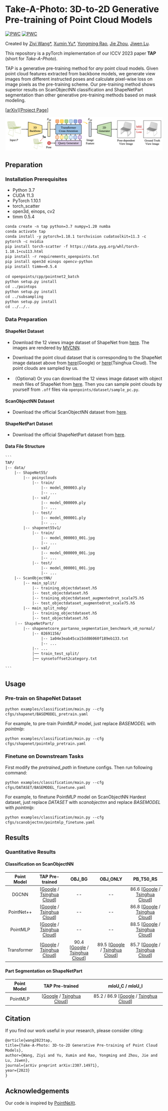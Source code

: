 # Take-A-Photo: 3D-to-2D Generative Pre-training of Point Cloud Models

[![PWC](https://img.shields.io/endpoint.svg?url=https://paperswithcode.com/badge/take-a-photo-3d-to-2d-generative-pre-training/3d-point-cloud-classification-on-scanobjectnn)](https://paperswithcode.com/sota/3d-point-cloud-classification-on-scanobjectnn?p=take-a-photo-3d-to-2d-generative-pre-training)
[![PWC](https://img.shields.io/endpoint.svg?url=https://paperswithcode.com/badge/take-a-photo-3d-to-2d-generative-pre-training/3d-part-segmentation-on-shapenet-part)](https://paperswithcode.com/sota/3d-part-segmentation-on-shapenet-part?p=take-a-photo-3d-to-2d-generative-pre-training)

Created by [Ziyi Wang*](https://wangzy22.github.io/), [Xumin Yu*](https://yuxumin.github.io/), [Yongming Rao](https://raoyongming.github.io/), [Jie Zhou](https://scholar.google.com/citations?user=6a79aPwAAAAJ&hl=en&authuser=1), [Jiwen Lu](https://scholar.google.com/citations?user=TN8uDQoAAAAJ&hl=zh-CN).


This repository is a pyTorch implementation of our ICCV 2023 paper **TAP** (short for *Take-A-Photo*).

TAP is a generative pre-training method for *any* point cloud models. Given point cloud features extracted from backbone models, we generate view images from different instructed poses and calculate pixel-wise loss on image pixels as the pre-training scheme. Our pre-training method shows superior results on ScanObjectNN classification and ShapeNetPart segmentation than other generative pre-training methods based on mask modeling.

[[arXiv](https://arxiv.org/abs/2307.14971)][[Project Page](https://tap.ivg-research.xyz)]

![intro](fig/tap.png)


## Preparation

### Installation Prerequisites

- Python 3.7
- CUDA 11.3
- PyTorch 1.10.1
- torch_scatter
- open3d, einops, cv2
- timm 0.5.4

```
conda create -n tap python=3.7 numpy=1.20 numba
conda activate tap
conda install -y pytorch=1.10.1 torchvision cudatoolkit=11.3 -c pytorch -c nvidia
pip install torch-scatter -f https://data.pyg.org/whl/torch-1.10.1+cu113.html
pip install -r requirements_openpoints.txt
pip install open3d einops opencv-python
pip install timm==0.5.4

cd openpoints/cpp/pointnet2_batch
python setup.py install
cd ../pointops
python setup.py install
cd ../subsampling
python setup.py install
cd ../../..
```

### Data Preparation

#### ShapeNet Dataset
- Download the 12 views image dataset of ShapeNet from [here]([http://maxwell.cs.umass.edu/mvcnn-data/shapenet55v1.tar](https://cloud.tsinghua.edu.cn/f/dd9ef45fb00e427eae23/?dl=1)). The images are rendered by [MVCNN](https://github.com/suhangpro/mvcnn).

- Download the point cloud dataset that is corresponding to the ShapeNet image dataset above from [here](https://drive.google.com/file/d/1AFFHfAzpeNygphBgMP7uljwmBu8gPQT2/view?usp=share_link)(Google) or [here](https://cloud.tsinghua.edu.cn/f/610fb0228eca4035bd83/?dl=1)(Tsinghua Cloud). The point clouds are sampled by us. 

- （Optional) Or you can download the 12 views image dataset with object mesh files of ShapeNet from [here](http://maxwell.cs.umass.edu/mvcnn-data/shapenet55v1png.tar). Then you can sample point clouds by yourself from `.off` files via `openpoints/dataset/sample_pc.py`.

#### ScanObjectNN Dataset
- Download the official ScanObjectNN dataset from [here](http://103.24.77.34/scanobjectnn).

#### ShapeNetPart Dataset
- Download the official ShapeNetPart dataset from [here](https://shapenet.cs.stanford.edu/media/shapenetcore_partanno_segmentation_benchmark_v0_normal.zip).


#### Data File Structure
    ```
    TAP/
    |-- data/
        |-- ShapeNet55/
            |-- poinyclouds
                |-- train/
                    |-- model_000003.ply
                    |-- ...
                |-- val/
                    |-- model_000009.ply
                    |-- ...
                |-- test/
                    |-- model_000001.ply
                    |-- ...
            |-- shapenet55v1/
                |-- train/
                    |-- model_000003_001.jpg
                    |-- ...
                |-- val/
                    |-- model_000009_001.jpg
                    |-- ...
                |-- test/
                    |-- model_000001_001.jpg
                    |-- ...
        |-- ScanObjectNN/
            |-- main_split/
                |-- training_objectdataset.h5
                |-- test_objectdataset.h5
                |-- training_objectdataset_augmentedrot_scale75.h5
                |-- test_objectdataset_augmentedrot_scale75.h5
            |-- main_split_nobg/
                |-- training_objectdataset.h5
                |-- test_objectdataset.h5
        ｜-- ShapeNetPart/
            |-- shapenetcore_partanno_segmentation_benchmark_v0_normal/
                |-- 02691156/
                    |-- 1a04e3eab45ca15dd86060f189eb133.txt
                    |-- ...
                |-- ...
                │── train_test_split/
                │── synsetoffset2category.txt

    ```

## Usage

### Pre-train on ShapeNet Dataset

```
python examples/classification/main.py --cfg cfgs/shapenet/BASEMODEL_pretrain.yaml
```

For example, to pre-train PointMLP model, just replace *BASEMODEL* with *pointmlp*:

```
python examples/classification/main.py --cfg cfgs/shapenet/pointmlp_pretrain.yaml
```

### Finetune on Downstream Tasks

First modify the *pretrained_path* in finetune configs. Then run following command:

```
python examples/classification/main.py --cfg cfgs/DATASET/BASEMODEL_finetune.yaml
```

For example, to finetune PointMLP model on ScanObjectNN Hardest dataset, just replace *DATASET* with *scanobjectnn* and replace *BASEMODEL* with *pointmlp*:

```
python examples/classification/main.py --cfg cfgs/scanobjectnn/pointmlp_finetune.yaml
```

## Results

### Quantitative Results

#### Classification on ScanObjectNN

| Point Model | TAP Pre-trained | OBJ_BG | OBJ_ONLY | PB_T50_RS |
| :---------: | :-------------: | :----: | :------: | :-------: |
| DGCNN       | [[Google](https://drive.google.com/file/d/1y82pONiNdA0T9OwFMJvshOc104qenEz4/view?usp=sharing) / [Tsinghua Cloud](https://cloud.tsinghua.edu.cn/f/13da92866ff64db0b4bc/?dl=1)] | -- | -- | 86.6 [[Google](https://drive.google.com/file/d/1Y-S1Eg7kRuNKDf1wudLsThrKMWlEUOLF/view?usp=sharing) / [Tsinghua Cloud](https://cloud.tsinghua.edu.cn/f/5fa20c80d9c04cf482d2/?dl=1)] |     
| PointNet++  | [[Google](https://drive.google.com/file/d/1ZqkBNKk8wzzzBNx8hy8FXXZkjPHsflvw/view?usp=sharing) / [Tsinghua Cloud](https://cloud.tsinghua.edu.cn/f/ac4d24ea53394c0fae2e/?dl=1)] | -- | -- | 86.8 [[Google](https://drive.google.com/file/d/11k7MeeEKWVgjkV3foJC8XeHmSmEk1A6N/view?usp=sharing) / [Tsinghua Cloud](https://cloud.tsinghua.edu.cn/f/c6a271c790504189a723/?dl=1)] |
| PointMLP    | [[Google](https://drive.google.com/file/d/1ir-MrzeSBPFyJ-oy7lpVqNpPxvLdiTQu/view?usp=sharing) / [Tsinghua Cloud](https://cloud.tsinghua.edu.cn/f/29a4b2b621a240939ec0/?dl=1)] | -- | -- | 88.5 [[Google](https://drive.google.com/file/d/1Y6d4uRKhwYaOjuuYHkjOGXgNju5spH_Z/view?usp=sharing) / [Tsinghua Cloud](https://cloud.tsinghua.edu.cn/f/5c5eccb0ee0f4cc2b324/?dl=1)] |
| Transformer | [[Google](https://drive.google.com/file/d/1vfjiOwIqxDsgijSN0sV513ZP9JT-5KR8/view?usp=sharing) / [Tsinghua Cloud](https://cloud.tsinghua.edu.cn/f/baf369d8adef4056a9b2/?dl=1)] | 90.4 [[Google](https://drive.google.com/file/d/1TjF86xLYMmviDhCu9yw0N8tXhp6_iWJf/view?usp=sharing) / [Tsinghua Cloud](https://cloud.tsinghua.edu.cn/f/0cad6c787907405d8e0a/?dl=1)] | 89.5 [[Google](https://drive.google.com/file/d/1Y489_vtBOfq8SOutE0PI99yTH5jJhlfJ/view?usp=sharing) / [Tsinghua Cloud](https://cloud.tsinghua.edu.cn/f/a636efb6f6174dfda76a/?dl=1)]| 85.7 [[Google](https://drive.google.com/file/d/1ZV-LH--il-FnFadU_uTjtemmSS86gDi2/view?usp=sharing) / [Tsinghua Cloud](https://cloud.tsinghua.edu.cn/f/fa5ae69b4f6741608804/?dl=1)] |

#### Part Segmentation on ShapeNetPart
| Point Model | TAP Pre-trained | mIoU_C / mIoU_I |
| :---------: | :-------------: | :-------------: |
| PointMLP    | [[Google](https://drive.google.com/file/d/1pK1c5h59b4_lPYP67fPIuwRxzaQ2CvMW/view?usp=sharing) / [Tsinghua Cloud](https://cloud.tsinghua.edu.cn/f/f77e1bf353f9495298eb/?dl=1)] | 85.2 / 86.9 [[Google](https://drive.google.com/file/d/18e5NACgNzwCu44pcg8VguDld0BgpwlIN/view?usp=sharing) / [Tsinghua Cloud](https://cloud.tsinghua.edu.cn/f/653d296b772b4bd9a0f9/?dl=1)] |


## Citation

If you find our work useful in your research, please consider citing:

```
@article{wang2023tap,
title={Take-A-Photo: 3D-to-2D Generative Pre-training of Point Cloud Models},
author={Wang, Ziyi and Yu, Xumin and Rao, Yongming and Zhou, Jie and Lu, Jiwen},
journal={arXiv preprint arXiv:2307.14971},
year={2023}
}
```

## Acknowledgements

Our code is inspired by [PointNeXt](https://github.com/guochengqian/PointNeXt).
